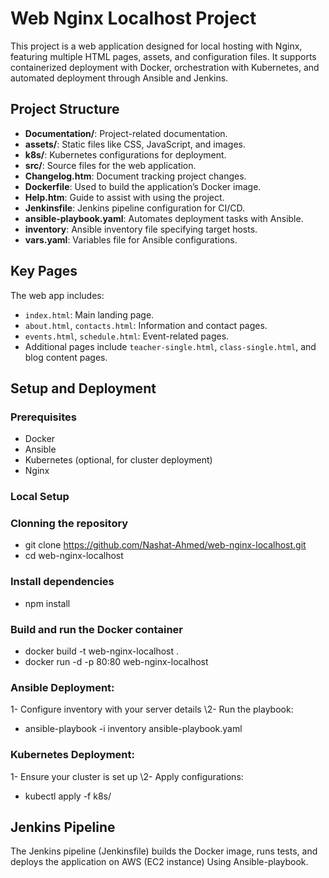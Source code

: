 # Web Nginx Localhost Project

This project is a web application designed for local hosting with Nginx, featuring multiple HTML pages, assets, and configuration files. It supports containerized deployment with Docker, orchestration with Kubernetes, and automated deployment through Ansible and Jenkins.

## Project Structure

- **Documentation/**: Project-related documentation.
- **assets/**: Static files like CSS, JavaScript, and images.
- **k8s/**: Kubernetes configurations for deployment.
- **src/**: Source files for the web application.
- **Changelog.htm**: Document tracking project changes.
- **Dockerfile**: Used to build the application’s Docker image.
- **Help.htm**: Guide to assist with using the project.
- **Jenkinsfile**: Jenkins pipeline configuration for CI/CD.
- **ansible-playbook.yaml**: Automates deployment tasks with Ansible.
- **inventory**: Ansible inventory file specifying target hosts.
- **vars.yaml**: Variables file for Ansible configurations.

## Key Pages

The web app includes:
- `index.html`: Main landing page.
- `about.html`, `contacts.html`: Information and contact pages.
- `events.html`, `schedule.html`: Event-related pages.
- Additional pages include `teacher-single.html`, `class-single.html`, and blog content pages.

## Setup and Deployment

### Prerequisites
- Docker
- Ansible
- Kubernetes (optional, for cluster deployment)
- Nginx

### Local Setup

### Clonning the repository
 - git clone https://github.com/Nashat-Ahmed/web-nginx-localhost.git
 - cd web-nginx-localhost
   
### Install dependencies
- npm install

### Build and run the Docker container
- docker build -t web-nginx-localhost .
- docker run -d -p 80:80 web-nginx-localhost

### Ansible Deployment:
1- Configure inventory with your server details
\2- Run the playbook:
 - ansible-playbook -i inventory ansible-playbook.yaml

### Kubernetes Deployment:
1- Ensure your cluster is set up
\2- Apply configurations:
 - kubectl apply -f k8s/

## Jenkins Pipeline
The Jenkins pipeline (Jenkinsfile) builds the Docker image, runs tests, and deploys the application on AWS (EC2 instance) Using Ansible-playbook. 
